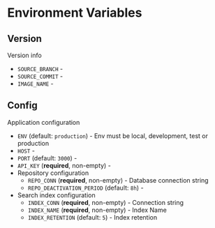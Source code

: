 # Environment Variables

## Version

Version info

 - `SOURCE_BRANCH` - 
 - `SOURCE_COMMIT` - 
 - `IMAGE_NAME` - 

## Config

Application configuration

 - `ENV` (default: `production`) - Env must be local, development, test or production
 - `HOST` - 
 - `PORT` (default: `3000`) - 
 - `API_KEY` (**required**, non-empty) - 
 - Repository configuration
   - `REPO_CONN` (**required**, non-empty) - Database connection string
   - `REPO_DEACTIVATION_PERIOD` (default: `8h`) - 
 - Search index configuration
   - `INDEX_CONN` (**required**, non-empty) - Connection string
   - `INDEX_NAME` (**required**, non-empty) - Index Name
   - `INDEX_RETENTION` (default: `5`) - Index retention
